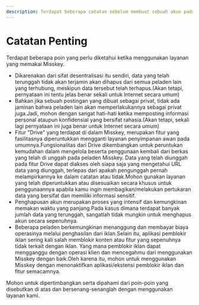 ```yaml
---
description: Terdapat beberapa catatan sebelum membuat sebuah akun pada peladen Misskey.
---
```


# Catatan Penting

Terdapat beberapa poin yang perlu diketahui ketika menggunakan layanan yang memakai Misskey.

- Dikarenakan dari sifat desentralisasi itu sendiri, data yang telah terunggah tidak akan terjamin akan dihapus dari semua peladen lain yang terhubung, meskipun data tersebut telah terhapus.(Akan tetapi, pernyataan ini tentu jelas benar sekali untuk Internet secara umum)
- Bahkan jika sebuah postingan yang dibuat sebagai privat, tidak ada jaminan bahwa peladen lain akan memperlakukannya sebagai privat juga.Jadi, mohon dengan sangat hati-hati ketika memposting informasi personal ataupun konfidensial yang bersifat rahasia.(Akan tetapi, sekali lagi pernyataan ini juga benar untuk Internet secara umum)
- Fitur "Drive" yang terdapat di dalam Misskey, merupakan fitur yang fasilitasnya diperuntukkan mengganti layanan penyimpanan awan pada umumnya.Fungsionalitas dari Drive dikembangkan untuk peruntukan kemudahan dalam mengelola beserta penggunaan kembali dari berkas yang telah di unggah pada peladen Misskey. Data yang telah diunggah pada fitur Drive dapat diakses oleh siapa saja yang mengetahui URL data yang diunggah, terlepas dari apakah pengunggah pernah melampirkannya ke dalam catatan atau tidak.Mohon gunakan layanan yang telah diperuntukkan atau disesuaikan secara khusus untuk penggunaannya apabila kamu ingin membagikan/melakukan pertukaran data yang bersifat dan memiliki informasi sensitif.
- Penghapusan akun merupakan proses yang intensif dan kemungkinan memakan waktu yang panjang.Pada kasus dimana terdapat banyak jumlah data yang terunggah, sangatlah tidak mungkin untuk menghapus akun secara sepenuhnya.
- Beberapa peladen berkemungkinan menanggung dan membayar biaya operasinya melalui penghasilan dari iklan.Selain itu, aplikasi pemblokir iklan sering kali salah memblokir konten atau fitur yang sepenuhnya tidak terkait dengan iklan. Yang mana pemblokir iklan dapat mengganggu dengan operasi klien dan mencegahmu dari menggunakan Misskey dengan baik.Oleh karena itu, mohon untuk menggunakan Misskey dengan menonaktifkan aplikasi/ekstensi pemblokir iklan dan fitur semacamnya.

Mohon untuk dipertimbangkan serta dipahami dari poin-poin yang disebutkan di atas dan bersenang-senanglah dengan menggunakan layanan kami.
